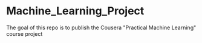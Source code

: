 # Machine_Learning_Project
The goal of this repo is to publish the Cousera "Practical Machine Learning" course project 
